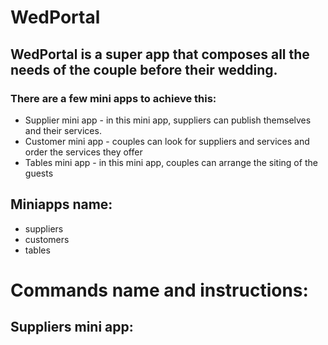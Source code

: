 # WedPortal

## WedPortal is a super app that composes all the needs of the couple before their wedding.

### There are a few mini apps to achieve this:
- Supplier mini app - in this mini app, suppliers can publish themselves and their services.
- Customer mini app - couples can look for suppliers and services and order the services they offer
- Tables mini app - in this mini app, couples can arrange the siting of the guests

## Miniapps name:
- suppliers
- customers
- tables

# Commands name and instructions:

## Suppliers mini app:

